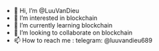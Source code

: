 - 👋 Hi, I’m @LuuVanDieu
- 👀 I’m interested in blockchain
- 🌱 I’m currently learning blockchain
- 💞️ I’m looking to collaborate on blockchain
- 📫 How to reach me : telegram: @luuvandieu689

<!---
LuuVanDieu/LuuVanDieu is a ✨ special ✨ repository because its `README.md` (this file) appears on your GitHub profile.
You can click the Preview link to take a look at your changes.
--->
